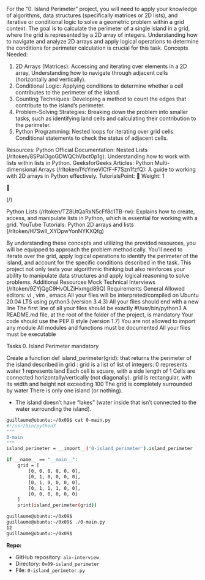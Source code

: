 For the “0. Island Perimeter” project, you will need to apply your knowledge of algorithms, data structures
(specifically matrices or 2D lists), and iterative or conditional logic to solve a geometric problem within a
grid context. The goal is to calculate the perimeter of a single island in a grid, where the grid is represented
by a 2D array of integers. Understanding how to navigate and analyze 2D arrays and apply logical
operations to determine the conditions for perimeter calculation is crucial for this task.
Concepts Needed:
1. 2D Arrays (Matrices):
Accessing and iterating over elements in a 2D array.
Understanding how to navigate through adjacent cells (horizontally and vertically).
2. Conditional Logic:
Applying conditions to determine whether a cell contributes to the perimeter of the island.
3. Counting Techniques:
Developing a method to count the edges that contribute to the island’s perimeter.
4. Problem-Solving Strategies:
Breaking down the problem into smaller tasks, such as identifying land cells and calculating
their contribution to the perimeter.
5. Python Programming:
Nested loops for iterating over grid cells.
Conditional statements to check the status of adjacent cells.

Resources:
Python Official Documentation:
Nested Lists (/rltoken/8SPalOgoGDWQChVbct0p1g): Understanding how to work with lists
within lists in Python.
GeeksforGeeks Articles:
Python Multi-dimensional Arrays (/rltoken/IYcYmeVlCfF-F7Szn1fzfQ): A guide to working with
2D arrays in Python effectively.
TutorialsPoint:
 Weight: 1



(/)

Python Lists (/rltoken/TZ8UtQaRxN5cFf8c1TB-rw): Explains how to create, access, and
manipulate lists in Python, which is essential for working with a grid.
YouTube Tutorials:
Python 2D arrays and lists (/rltoken/H7SwlI_XYDpwYonNYKXQfg)

By understanding these concepts and utilizing the provided resources, you will be equipped to approach
the problem methodically. You’ll need to iterate over the grid, apply logical operations to identify the
perimeter of the island, and account for the specific conditions described in the task. This project not only
tests your algorithmic thinking but also reinforces your ability to manipulate data structures and apply
logical reasoning to solve problems.
Additional Resources
Mock Technical Interviews (/rltoken/9ZYjQgC9HvOLZiHxmgd89Q)
Requirements
General
Allowed editors: vi , vim , emacs
All your files will be interpreted/compiled on Ubuntu 20.04 LTS using python3 (version 3.4.3)
All your files should end with a new line
The first line of all your files should be exactly #!/usr/bin/python3
A README.md file, at the root of the folder of the project, is mandatory
Your code should use the PEP 8 style (version 1.7)
You are not allowed to import any module
All modules and functions must be documented
All your files must be executable

Tasks
0. Island Perimeter mandatory

Create a function def island_perimeter(grid): that returns the perimeter of the island described in grid :
grid is a list of list of integers:
0 represents water
1 represents land
Each cell is square, with a side length of 1
Cells are connected horizontally/vertically (not diagonally).
grid is rectangular, with its width and height not exceeding 100
The grid is completely surrounded by water
There is only one island (or nothing).
- The island doesn’t have “lakes” (water inside that isn’t connected to the water surrounding the island).

```bash
guillaume@ubuntu:~/0x09$ cat 0-main.py
#!/usr/bin/python3
"""
0-main
"""
island_perimeter = __import__('0-island_perimeter').island_perimeter

if __name__ == "__main__":
    grid = [
        [0, 0, 0, 0, 0, 0],
        [0, 1, 0, 0, 0, 0],
        [0, 1, 0, 0, 0, 0],
        [0, 1, 1, 1, 0, 0],
        [0, 0, 0, 0, 0, 0]
    ]
    print(island_perimeter(grid))

guillaume@ubuntu:~/0x09$
guillaume@ubuntu:~/0x09$ ./0-main.py
12
guillaume@ubuntu:~/0x09$
```

**Repo:**
- GitHub repository: `alx-interview`
- Directory: `0x09-island_perimeter`
- File: `0-island_perimeter.py`
